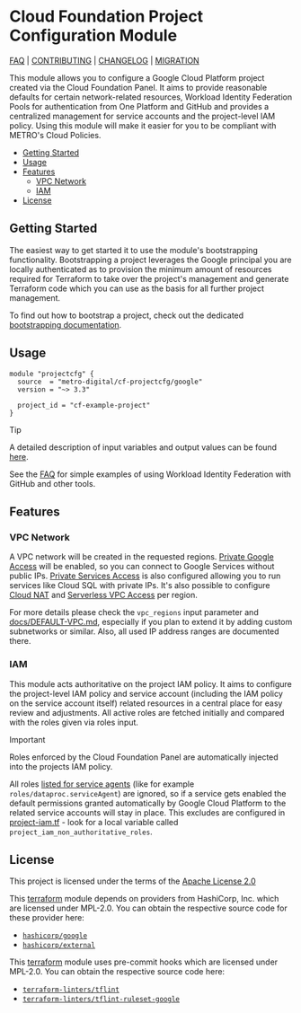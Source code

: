 # Cloud Foundation Project Configuration Module

[FAQ] | [CONTRIBUTING] | [CHANGELOG] | [MIGRATION]

This module allows you to configure a Google Cloud Platform project created via
the Cloud Foundation Panel. It aims to provide reasonable defaults for certain
network-related resources, Workload Identity Federation Pools for authentication
from One Platform and GitHub and provides a centralized management for service
accounts and the project-level IAM policy. Using this module will make it easier
for you to be compliant with METRO's Cloud Policies.

<!-- mdformat-toc start --slug=github --no-anchors --maxlevel=6 --minlevel=2 -->

- [Getting Started](#getting-started)
- [Usage](#usage)
- [Features](#features)
  - [VPC Network](#vpc-network)
  - [IAM](#iam)
- [License](#license)

<!-- mdformat-toc end -->

## Getting Started

The easiest way to get started it to use the module's bootstrapping
functionality. Bootstrapping a project leverages the Google principal you are
locally authenticated as to provision the minimum amount of resources required
for Terraform to take over the project's management and generate Terraform code
which you can use as the basis for all further project management.

To find out how to bootstrap a project, check out the dedicated
[bootstrapping documentation][bootstrap].

## Usage

```hcl
module "projectcfg" {
  source  = "metro-digital/cf-projectcfg/google"
  version = "~> 3.3"

  project_id = "cf-example-project"
}
```

> [!TIP]
> A detailed description of input variables and output values can be found
> [here](./docs/TERRAFORM.md).

See the [FAQ] for simple examples of using Workload Identity Federation with
GitHub and other tools.

## Features

### VPC Network

A VPC network will be created in the requested regions. [Private Google Access]
will be enabled, so you can connect to Google Services without public IPs.
[Private Services Access] is also configured allowing you to run services like
Cloud SQL with private IPs. It's also possible to configure [Cloud NAT] and
[Serverless VPC Access] per region.

For more details please check the `vpc_regions` input parameter and
[docs/DEFAULT-VPC.md](docs/DEFAULT-VPC.md), especially if you plan to extend it
by adding custom subnetworks or similar. Also, all used IP address ranges are
documented there.

### IAM

This module acts authoritative on the project IAM policy. It aims to configure
the project-level IAM policy and service account (including the IAM policy on
the service account itself) related resources in a central place for easy review
and adjustments. All active roles are fetched initially and compared with the
roles given via roles input.

> [!IMPORTANT]
> Roles enforced by the Cloud Foundation Panel are automatically injected into
> the projects IAM policy.

All roles [listed for service agents][service agent roles] (like for example
`roles/dataproc.serviceAgent`) are ignored, so if a service gets enabled the
default permissions granted automatically by Google Cloud Platform to the
related service accounts will stay in place. This excludes are configured in
[project-iam.tf](./project-iam.tf) - look for a local variable called
`project_iam_non_authoritative_roles`.

## License

This project is licensed under the terms of the [Apache License 2.0](LICENSE)

This [terraform] module depends on providers from HashiCorp, Inc. which are
licensed under MPL-2.0. You can obtain the respective source code for these
provider here:

- [`hashicorp/google`](https://github.com/hashicorp/terraform-provider-google)
- [`hashicorp/external`](https://github.com/hashicorp/terraform-provider-external)

This [terraform] module uses pre-commit hooks which are licensed under MPL-2.0.
You can obtain the respective source code here:

- [`terraform-linters/tflint`](https://github.com/terraform-linters/tflint)
- [`terraform-linters/tflint-ruleset-google`](https://github.com/terraform-linters/tflint-ruleset-google)

[bootstrap]: ./bootstrap/README.md
[changelog]: ./docs/CHANGELOG.md
[cloud nat]: https://cloud.google.com/nat/docs/overview
[contributing]: docs/CONTRIBUTING.md
[faq]: ./docs/FAQ.md
[migration]: ./docs/MIGRATION.md
[private google access]: https://cloud.google.com/vpc/docs/configure-private-google-access
[private services access]: https://cloud.google.com/vpc/docs/configure-private-services-access
[serverless vpc access]: https://cloud.google.com/vpc/docs/configure-serverless-vpc-access
[service agent roles]: https://cloud.google.com/iam/docs/service-agents
[terraform]: https://terraform.io/
